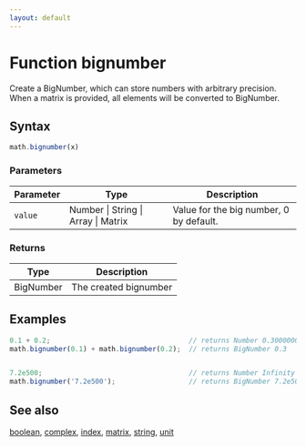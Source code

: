 ```yaml
---
layout: default
---
```


<h1 id="function-bignumber">Function bignumber</h1>

Create a BigNumber, which can store numbers with arbitrary precision.
When a matrix is provided, all elements will be converted to BigNumber.


<h2 id="syntax">Syntax</h2>

```js
math.bignumber(x)
```

<h3 id="parameters">Parameters</h3>

Parameter | Type | Description
--------- | ---- | -----------
`value` | Number &#124; String &#124; Array &#124; Matrix | Value for the big number, 0 by default.

<h3 id="returns">Returns</h3>

Type | Description
---- | -----------
BigNumber | The created bignumber


<h2 id="examples">Examples</h2>

```js
0.1 + 0.2;                                  // returns Number 0.30000000000000004
math.bignumber(0.1) + math.bignumber(0.2);  // returns BigNumber 0.3


7.2e500;                                    // returns Number Infinity
math.bignumber('7.2e500');                  // returns BigNumber 7.2e500
```


<h2 id="see-also">See also</h2>

[boolean](boolean.html),
[complex](complex.html),
[index](index.html),
[matrix](matrix.html),
[string](string.html),
[unit](unit.html)


<!-- Note: This file is automatically generated from source code comments. Changes made in this file will be overridden. -->
